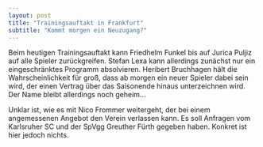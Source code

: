 ```yaml
---
layout: post
title: "Trainingsauftakt in Frankfurt"
subtitle: "Kommt morgen ein Neuzugang?"
---
```


Beim heutigen Trainingsauftakt kann Friedhelm Funkel bis auf Jurica Puljiz auf alle Spieler zurückgreifen. Stefan Lexa kann allerdings zunächst nur ein eingeschränktes Programm absolvieren. Heribert Bruchhagen hält die Wahrscheinlichkeit für groß, dass ab morgen ein neuer Spieler dabei sein wird, der einen Vertrag über das Saisonende hinaus unterzeichnen wird. Der Name bleibt allerdings noch geheim...

Unklar ist, wie es mit Nico Frommer weitergeht, der bei einem angemessenen Angebot den Verein verlassen kann. Es soll Anfragen vom Karlsruher SC und der SpVgg Greuther Fürth gegeben haben. Konkret ist hier jedoch nichts.
